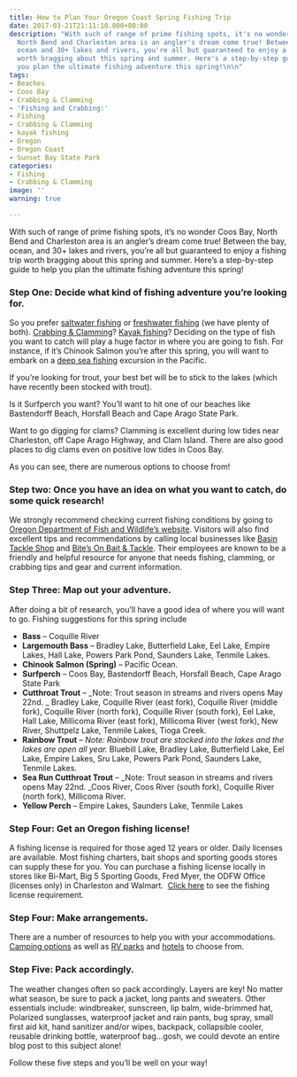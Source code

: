 ```yaml
---
title: How to Plan Your Oregon Coast Spring Fishing Trip
date: 2017-03-21T21:11:10.000+00:00
description: "With such of range of prime fishing spots, it's no wonder Coos Bay,
  North Bend and Charleston area is an angler's dream come true! Between the bay,
  ocean and 30+ lakes and rivers, you're all but guaranteed to enjoy a fishing trip
  worth bragging about this spring and summer. Here's a step-by-step guide to help
  you plan the ultimate fishing adventure this spring!\n\n"
tags:
- Beaches
- Coos Bay
- Crabbing & Clamming
- 'Fishing and Crabbing:'
- Fishing
- Crabbing & Clamming
- kayak fishing
- Oregon
- Oregon Coast
- Sunset Bay State Park
categories:
- Fishing
- Crabbing & Clamming
image: ''
warning: true

---
```

With such of range of prime fishing spots, it’s no wonder Coos Bay, North Bend and Charleston area is an angler’s dream come true! Between the bay, ocean, and 30+ lakes and rivers, you’re all but guaranteed to enjoy a fishing trip worth bragging about this spring and summer. Here’s a step-by-step guide to help you plan the ultimate fishing adventure this spring!

### Step One: Decide what kind of fishing adventure you’re looking for.

So you prefer [saltwater fishing](http://www.oregonsadventurecoast.com/trip-ideas/saltwater-fishing-ocean-bay/) or [freshwater fishing](http://www.oregonsadventurecoast.com/trip-ideas/fresh-water-fishing-options-by-body-of-water/) (we have plenty of both). [Crabbing & Clamming](http://www.oregonsadventurecoast.com/featured-adventures/fishing-crabbing-clamming/)? <a href="http://www.oregonsadventurecoast.com/2017/02/where-can-i-find-the-best-kayak-fishing-on-oregons-adventure-coast/" target="_blank" rel="noopener noreferrer">Kayak fishing</a>? Deciding on the type of fish you want to catch will play a huge factor in where you are going to fish. For instance, if it’s Chinook Salmon you’re after this spring, you will want to embark on a [deep sea fishing](/2016/05/deep-sea-fishing-on-oregons-south-coast-with-betty-kay-charters/) excursion in the Pacific.

If you’re looking for trout, your best bet will be to stick to the lakes (which have recently been stocked with trout).

Is it Surfperch you want? You’ll want to hit one of our beaches like Bastendorff Beach, Horsfall Beach and Cape Arago State Park.

Want to go digging for clams? Clamming is excellent during low tides near Charleston, off Cape Arago Highway, and Clam Island. There are also good places to dig clams even on positive low tides in Coos Bay.

As you can see, there are numerous options to choose from!

### Step two: Once you have an idea on what you want to catch, do some quick research!

We strongly recommend checking current fishing conditions by going to <a href="http://www.dfw.state.or.us/RR/southwest/#fishing" target="_blank" rel="noopener noreferrer">Oregon Department of Fish and Wildlife’s website</a>. Visitors will also find excellent tips and recommendations by calling local businesses like <a href="https://www.facebook.com/basintacklecharleston/" target="_blank" rel="noopener noreferrer">Basin Tackle Shop</a> and <a href="https://www.yelp.com/biz/bites-on-bait-and-tackle-coos-bay" target="_blank" rel="noopener noreferrer">Bite’s On Bait & Tackle</a>. Their employees are known to be a friendly and helpful resource for anyone that needs fishing, clamming, or crabbing tips and gear and current information.

### Step Three: Map out your adventure.

After doing a bit of research, you’ll have a good idea of where you will want to go. Fishing suggestions for this spring include

* **Bass** – Coquille River
* **Largemouth Bass** – Bradley Lake, Butterfield Lake, Eel Lake, Empire Lakes, Hall Lake, Powers Park Pond, Saunders Lake, Tenmile Lakes.
* **Chinook Salmon (Spring)** – Pacific Ocean.
* **Surfperch** – Coos Bay, Bastendorff Beach, Horsfall Beach, Cape Arago State Park
* **Cutthroat Trout** – _Note: Trout season in streams and rivers opens <span class="aBn" tabindex="0" data-term="goog_80746845"><span class="aQJ">May 22nd</span></span>. _ Bradley Lake, Coquille River (east fork), Coquille River (middle fork), Coquille River (north fork), Coquille River (south fork), Eel Lake, Hall Lake, Millicoma River (east fork), Millicoma River (west fork), New River, Shuttpelz Lake, Tenmile Lakes, Tioga Creek.
* **Rainbow Trout** – _Note: Rainbow trout are stocked into the lakes and the lakes are open all year._ Bluebill Lake, Bradley Lake, Butterfield Lake, Eel Lake, Empire Lakes, Sru Lake, Powers Park Pond, Saunders Lake, Tenmile Lakes.
* **Sea Run Cutthroat Trout** – _Note: Trout season in streams and rivers opens <span class="aBn" tabindex="0" data-term="goog_80746845"><span class="aQJ">May 22nd</span></span>. _Coos River, Coos River (south fork), Coquille River (north fork), Millicoma River.
* **Yellow Perch** – Empire Lakes, Saunders Lake, Tenmile Lakes

### Step Four: Get an Oregon fishing license!

A fishing license is required for those aged 12 years or older. Daily licenses are available. Most fishing charters, bait shops and sporting goods stores can supply these for you. You can purchase a fishing license locally in stores like Bi-Mart, Big 5 Sporting Goods, Fred Myer, the ODFW Office (licenses only) in Charleston and Walmart.  [Click here](https://www.oregonsadventurecoast.com/fishing-license-requirements/) to see the fishing license requirement.

### Step Four: Make arrangements.

There are a number of resources to help you with your accommodations. [Camping options](http://oregonstateparks.org/index.cfm?do=parkPage.dsp_parkPage&parkId=70) as well as <a href="http://www.rvparkreviews.com/regions/oregon/coos-bay" target="_blank" rel="noopener noreferrer">RV parks</a> and [hotels](http://www.oregonsadventurecoast.com/lodging/) to choose from.

### Step Five: Pack accordingly.

The weather changes often so pack accordingly. Layers are key! No matter what season, be sure to pack a jacket, long pants and sweaters. Other essentials include: windbreaker, sunscreen, lip balm, wide-brimmed hat, Polarized sunglasses, waterproof jacket and rain pants, bug spray, small first aid kit, hand sanitizer and/or wipes, backpack, collapsible cooler, reusable drinking bottle, waterproof bag…gosh, we could devote an entire blog post to this subject alone!

Follow these five steps and you’ll be well on your way!
